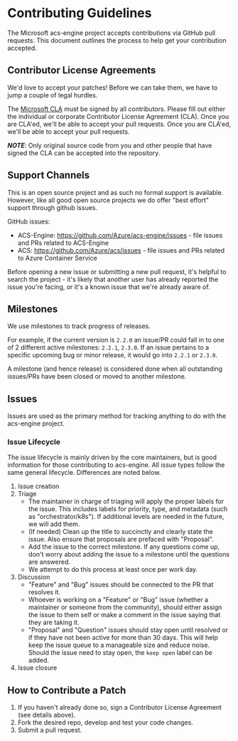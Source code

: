 # Contributing Guidelines

The Microsoft acs-engine project accepts contributions via GitHub pull requests. This document outlines the process to help get your contribution accepted.

## Contributor License Agreements

We'd love to accept your patches! Before we can take them, we have to jump a
couple of legal hurdles.

The [Microsoft CLA](https://cla.microsoft.com/) must be signed by all contributors. Please fill out either the individual or corporate Contributor License Agreement (CLA). Once you are CLA'ed, we'll be able to accept your pull requests. Once you are CLA'ed, we'll be able to accept your pull requests.

***NOTE***: Only original source code from you and other people that have
signed the CLA can be accepted into the repository.


## Support Channels

This is an open source project and as such no formal support is available. However, like all good open source projects we do offer "best effort" support through github issues.

GitHub issues:
- ACS-Engine: https://github.com/Azure/acs-engine/issues - file issues and PRs related to ACS-Engine
- ACS: https://github.com/Azure/acs/issues - file issues and PRs related to Azure Container Service

Before opening a new issue or submitting a new pull request, it's helpful to search the project - it's likely that another user has already reported the issue you're facing, or it's a known issue that we're already aware of.

## Milestones
We use milestones to track progress of releases.

For example, if the current version is `2.2.0` an issue/PR could fall in to one of 2 different active milestones:
`2.2.1`, `2.3.0`.  If an issue pertains to a
specific upcoming bug or minor release, it would go into `2.2.1` or `2.3.0`.

A milestone (and hence release) is considered done when all outstanding issues/PRs have been closed or moved to another milestone.

## Issues
Issues are used as the primary method for tracking anything to do with the acs-engine project.

### Issue Lifecycle
The issue lifecycle is mainly driven by the core maintainers, but is good information for those
contributing to acs-engine. All issue types follow the same general lifecycle. Differences are noted below.
1. Issue creation
2. Triage
    - The maintainer in charge of triaging will apply the proper labels for the issue. This
    includes labels for priority, type, and metadata (such as "orchestrator/k8s"). If additional
    levels are needed in the future, we will add them.
    - (If needed) Clean up the title to succinctly and clearly state the issue. Also ensure
    that proposals are prefaced with "Proposal".
    - Add the issue to the correct milestone. If any questions come up, don't worry about
    adding the issue to a milestone until the questions are answered.
    - We attempt to do this process at least once per work day.
3. Discussion
    - "Feature" and "Bug" issues should be connected to the PR that resolves it.
    - Whoever is working on a "Feature" or "Bug" issue (whether a maintainer or someone from
    the community), should either assign the issue to them self or make a comment in the issue
    saying that they are taking it.
    - "Proposal" and "Question" issues should stay open until resolved or if they have not been
    active for more than 30 days. This will help keep the issue queue to a manageable size and
    reduce noise. Should the issue need to stay open, the `keep open` label can be added.
4. Issue closure

## How to Contribute a Patch

1. If you haven't already done so, sign a Contributor License Agreement (see details above).
2. Fork the desired repo, develop and test your code changes.
3. Submit a pull request.
